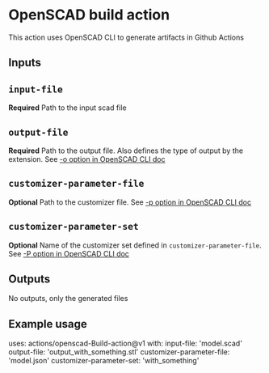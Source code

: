 # OpenSCAD build action
This action uses OpenSCAD CLI to generate artifacts in Github Actions

## Inputs

## `input-file`

**Required** Path to the input scad file

## `output-file`

**Required** Path to the output file. Also defines the type of output by the extension. See [-o option in OpenSCAD CLI doc](https://en.wikibooks.org/wiki/OpenSCAD_User_Manual/Using_OpenSCAD_in_a_command_line_environment)


## `customizer-parameter-file`

**Optional** Path to the customizer file. See [-p option in OpenSCAD CLI doc](https://en.wikibooks.org/wiki/OpenSCAD_User_Manual/Using_OpenSCAD_in_a_command_line_environment)

## `customizer-parameter-set`

**Optional** Name of the customizer set defined in `customizer-parameter-file`. See [-P option in OpenSCAD CLI doc](https://en.wikibooks.org/wiki/OpenSCAD_User_Manual/Using_OpenSCAD_in_a_command_line_environment)

## Outputs

No outputs, only the generated files

## Example usage

uses: actions/openscad-Build-action@v1
with:
  input-file: 'model.scad'
  output-file: 'output_with_something.stl'
  customizer-parameter-file: 'model.json'
  customizer-parameter-set: 'with_something'

